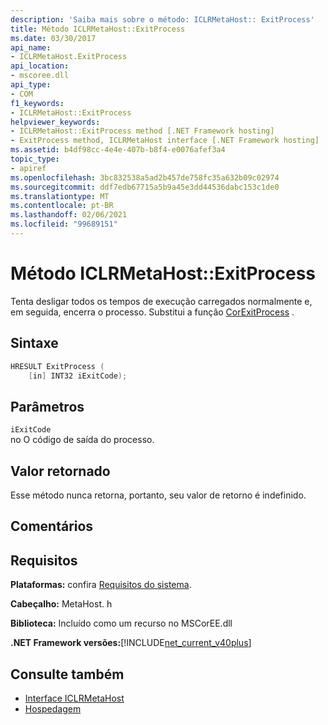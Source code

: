 ```yaml
---
description: 'Saiba mais sobre o método: ICLRMetaHost:: ExitProcess'
title: Método ICLRMetaHost::ExitProcess
ms.date: 03/30/2017
api_name:
- ICLRMetaHost.ExitProcess
api_location:
- mscoree.dll
api_type:
- COM
f1_keywords:
- ICLRMetaHost::ExitProcess
helpviewer_keywords:
- ICLRMetaHost::ExitProcess method [.NET Framework hosting]
- ExitProcess method, ICLRMetaHost interface [.NET Framework hosting]
ms.assetid: b4df98cc-4e4e-407b-b8f4-e0076afef3a4
topic_type:
- apiref
ms.openlocfilehash: 3bc832538a5ad2b457de758fc35a632b09c02974
ms.sourcegitcommit: ddf7edb67715a5b9a45e3dd44536dabc153c1de0
ms.translationtype: MT
ms.contentlocale: pt-BR
ms.lasthandoff: 02/06/2021
ms.locfileid: "99689151"
---
```

# <a name="iclrmetahostexitprocess-method"></a>Método ICLRMetaHost::ExitProcess

Tenta desligar todos os tempos de execução carregados normalmente e, em seguida, encerra o processo. Substitui a função [CorExitProcess](corexitprocess-function.md) .  
  
## <a name="syntax"></a>Sintaxe  
  
```cpp  
HRESULT ExitProcess (  
    [in] INT32 iExitCode);  
```  
  
## <a name="parameters"></a>Parâmetros  

 `iExitCode`  
 no O código de saída do processo.  
  
## <a name="return-value"></a>Valor retornado  

 Esse método nunca retorna, portanto, seu valor de retorno é indefinido.  
  
## <a name="remarks"></a>Comentários  
  
## <a name="requirements"></a>Requisitos  

 **Plataformas:** confira [Requisitos do sistema](../../get-started/system-requirements.md).  
  
 **Cabeçalho:** MetaHost. h  
  
 **Biblioteca:** Incluído como um recurso no MSCorEE.dll  
  
 **.NET Framework versões:**[!INCLUDE[net_current_v40plus](../../../../includes/net-current-v40plus-md.md)]  
  
## <a name="see-also"></a>Consulte também

- [Interface ICLRMetaHost](iclrmetahost-interface.md)
- [Hospedagem](index.md)
